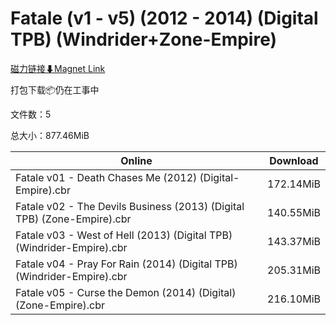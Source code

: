 # Fatale (v1 - v5) (2012 - 2014) (Digital TPB) (Windrider+Zone-Empire)

[磁力链接⬇Magnet Link](magnet:?xt=urn:btih:34d1e8baea919bea68144324e080730b9e66e553&dn=Fatale%20%28v1%20-%20v5%29%20%282012%20-%202014%29%20%28Digital%20TPB%29%20%28Windrider%2BZone-Empire%29)

打包下载📦仍在工事中

文件数：5

总大小：877.46MiB

Online | Download
--- | ---
Fatale v01 - Death Chases Me (2012) (Digital-Empire).cbr | 172.14MiB
Fatale v02 - The Devils Business (2013) (Digital TPB) (Zone-Empire).cbr | 140.55MiB
Fatale v03 - West of Hell (2013) (Digital TPB) (Windrider-Empire).cbr | 143.37MiB
Fatale v04 - Pray For Rain (2014) (Digital TPB) (Windrider-Empire).cbr | 205.31MiB
Fatale v05 - Curse the Demon (2014) (Digital) (Zone-Empire).cbr | 216.10MiB